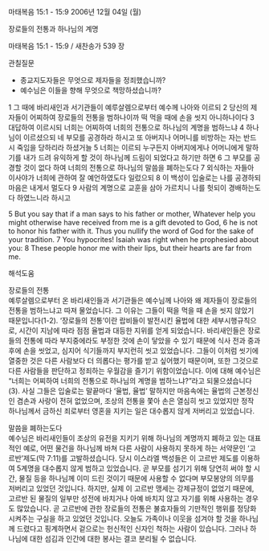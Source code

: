 마태복음 15:1 - 15:9 
2006년 12월 04일 (월)

장로들의 전통과 하나님의 계명



마태복음 15:1 - 15:9 / 새찬송가 539 장


관칠질문
- 종교지도자들은 무엇으로 제자들을 정죄했습니까?
- 예수님은 이들을 향해 무엇으로 책망하셨습니까?

1 그 때에 바리새인과 서기관들이 예루살렘으로부터 예수께 나아와 이르되 2 당신의 제자들이 어찌하여 장로들의 전통을 범하나이까 떡 먹을 때에 손을 씻지 아니하나이다 3 대답하여 이르시되 너희는 어찌하여 너희의 전통으로 하나님의 계명을 범하느냐 4 하나님이 이르셨으되 네 부모를 공경하라 하시고 또 아버지나 어머니를 비방하는 자는 반드시 죽임을 당하리라 하셨거늘 5 너희는 이르되 누구든지 아버지에게나 어머니에게 말하기를 내가 드려 유익하게 할 것이 하나님께 드림이 되었다고 하기만 하면 6 그 부모를 공경할 것이 없다 하여 너희의 전통으로 하나님의 말씀을 폐하는도다 7 외식하는 자들아 이사야가 너희에 관하여 잘 예언하였도다 일렀으되 8 이 백성이 입술로는 나를 공경하되 마음은 내게서 멀도다 9 사람의 계명으로 교훈을 삼아 가르치니 나를 헛되이 경배하는도다 하였느니라 하시고  

5  But you say that if a man says to his father or mother, Whatever help you might otherwise have received from me is a gift devoted to God, 6  he is not to honor his father with it. Thus you nullify the word of God for the sake of your tradition. 7  You hypocrites! Isaiah was right when he prophesied about you: 8  These people honor me with their lips, but their hearts are far from me.

해석도움





장로들의 전통  
예루살렘으로부터 온 바리새인들과 서기관들은 예수님께 나아와 왜 제자들이 장로들의 전통을 범하느냐고 따져 물었습니다. 그 이유는 그들이 떡을 먹을 때 손을 씻지 않았기 때문입니다(1-2). ‘장로들의 전통’이란 랍비들이 발전시킨 율법에 대한 세부시행규칙으로, 시간이 지남에 따라 점점 율법과 대등한 지위를 얻게 되었습니다. 바리새인들은 장로들의 전통에 따라 부지중에라도 부정한 것에 손이 닿았을 수 있기 때문에 식사 전과 중과 후에 손을 씻었고, 심지어 식기들까지 부지런히 씻고 있었습니다. 그들이 이처럼 씻기에 열중한 것은 다른 사람보다 더 의롭다는 평가를 받고 싶어했기 때문이며, 또한 그것으로 다른 사람들을 판단하고 정죄하는 우월감을 즐기기 위함이었습니다. 이에 대해 예수님은 “너희는 어찌하여 너희의 전통으로 하나님의 계명을 범하느냐?”라고 되물으셨습니다(3). 사실 그들은 입술로는 말끝마다 ‘율법, 율법’ 말하지만 마음속에는 율법의 근본정신인 겸손과 사랑이 전혀 없었으며, 조상의 전통을 쫓아 손은 열심히 씻고 있었지만 정작 하나님께서 금하신 죄로부터 영혼을 지키는 일은 대수롭지 않게 저버리고 있었습니다. 

말씀을 폐하는도다  
예수님은 바리새인들이 조상의 유전을 지키기 위해 하나님의 계명까지 폐하고 있는 대표적인 예로, 어떤 물건을 하나님께 바쳐 다른 사람이 사용하지 못하게 하는 서약문인 ‘고르반’제도(막 7:11)를 고발하셨습니다. 당시 이스라엘 백성들은 이 고르반 제도를 이용하여 5계명을 대수롭지 않게 범하고 있었습니다. 곧 부모를 섬기기 위해 당연히 써야 할 시간, 물질 등을 하나님께 이미 드린 것이기 때문에 사용할 수 없다며 부모봉양의 의무를 저버리고 있었던 것입니다. 하지만, 실제 이 고르반 맹세는 강제규정이 없었기 때문에, 고르반 된 물질의 일부만 성전에 바치거나 아예 바치지 않고 자기를 위해 사용하는 경우도 많았습니다. 곧 고르반에 관한 장로들의 전통은 불효자들의 기만적인 행위를 정당화시켜주는 구실을 하고 있었던 것입니다. 오늘도 가족이나 이웃을 섬겨야 할 것을 하나님께 드렸다고 핑계하면서 겉으로는 헌신적인 신자인 척하는 사람이 있습니다. 그러나 하나님에 대한 섬김과 인간에 대한 봉사는 결코 분리될 수 없습니다.